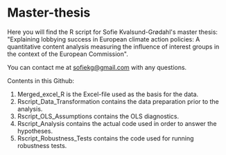 # Master-thesis

Here you will find the R script for Sofie Kvalsund-Grødahl's master thesis: "Explaining lobbying success in European climate action policies: A quantitative content analysis measuring the influence of interest groups in the context of the European Commission". 

You can contact me at sofiekg@gmail.com with any questions.

Contents in this Github:

1. Merged_excel_R is the Excel-file used as the basis for the data.
2. Rscript_Data_Transformation contains the data preparation prior to the analysis.
3. Rscript_OLS_Assumptions contains the OLS diagnostics.
4. Rscript_Analysis contains the actual code used in order to answer the hypotheses.
5. Rscript_Robustness_Tests contains the code used for running robustness tests.
